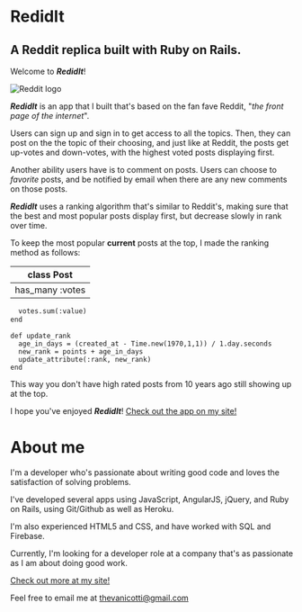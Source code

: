# RedidIt

## A Reddit replica built with Ruby on Rails.

Welcome to **_RedidIt_**!

![Reddit logo](https://img.clipartfest.com/436e053b7393439efe1feeef7c46b1ce_social-redditsvg-4k-clipart-reddit_512-512.svg)

**_RedidIt_** is an app that I built that's based on the fan fave Reddit, "*the front page of the internet*".

Users can sign up and sign in to get access to all the topics. Then, they can post on the the topic of their choosing, and just like at Reddit, the posts get up-votes and down-votes, with the highest voted posts displaying first.

Another ability users have is to comment on posts. Users can choose to *favorite* posts, and be notified by email when there are any new comments on those posts.

**_RedidIt_** uses a ranking algorithm that's similar to Reddit's, making sure that the best and most popular posts display first, but decrease slowly in rank over time.

To keep the most popular **current** posts at the top, I made the ranking method as follows:

|class Post|
|---|
|has_many :votes|

```def points
  votes.sum(:value)
end
```
```
def update_rank
  age_in_days = (created_at - Time.new(1970,1,1)) / 1.day.seconds
  new_rank = points + age_in_days
  update_attribute(:rank, new_rank)
end
```

This way you don't have high rated posts from 10 years ago still showing up at the top.

I hope you've enjoyed **_RedidIt_**! [Check out the app on my site!](http://stevevancott.com/portfolio/redidit/)


# About me

I'm a developer who's passionate about writing good code and loves the satisfaction of solving problems.

I've developed several apps using JavaScript, AngularJS, jQuery, and Ruby on Rails, using Git/Github as well as Heroku.

I'm also experienced HTML5 and CSS, and have worked with SQL and Firebase.

Currently, I'm looking for a developer role at a company that's as passionate as I am about doing good work.

[Check out more at my site!](http://stevevancott.com)

Feel free to email me at thevanicotti@gmail.com
